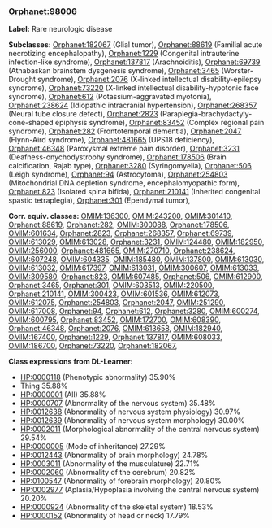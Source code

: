 
### [Orphanet:98006](http://www.orpha.net/ORDO/Orphanet_98006)
**Label:** Rare neurologic disease

**Subclasses:** [Orphanet:182067](http://www.orpha.net/ORDO/Orphanet_182067) (Glial tumor), [Orphanet:88619](http://www.orpha.net/ORDO/Orphanet_88619) (Familial acute necrotizing encephalopathy), [Orphanet:1229](http://www.orpha.net/ORDO/Orphanet_1229) (Congenital intrauterine infection-like syndrome), [Orphanet:137817](http://www.orpha.net/ORDO/Orphanet_137817) (Arachnoiditis), [Orphanet:69739](http://www.orpha.net/ORDO/Orphanet_69739) (Athabaskan brainstem dysgenesis syndrome), [Orphanet:3465](http://www.orpha.net/ORDO/Orphanet_3465) (Worster-Drought syndrome), [Orphanet:2076](http://www.orpha.net/ORDO/Orphanet_2076) (X-linked intellectual disability-epilepsy syndrome), [Orphanet:73220](http://www.orpha.net/ORDO/Orphanet_73220) (X-linked intellectual disability-hypotonic face syndrome), [Orphanet:612](http://www.orpha.net/ORDO/Orphanet_612) (Potassium-aggravated myotonia), [Orphanet:238624](http://www.orpha.net/ORDO/Orphanet_238624) (Idiopathic intracranial hypertension), [Orphanet:268357](http://www.orpha.net/ORDO/Orphanet_268357) (Neural tube closure defect), [Orphanet:2823](http://www.orpha.net/ORDO/Orphanet_2823) (Paraplegia-brachydactyly-cone-shaped epiphysis syndrome), [Orphanet:83452](http://www.orpha.net/ORDO/Orphanet_83452) (Complex regional pain syndrome), [Orphanet:282](http://www.orpha.net/ORDO/Orphanet_282) (Frontotemporal dementia), [Orphanet:2047](http://www.orpha.net/ORDO/Orphanet_2047) (Flynn-Aird syndrome), [Orphanet:481665](http://www.orpha.net/ORDO/Orphanet_481665) (UPS18 deficiency), [Orphanet:46348](http://www.orpha.net/ORDO/Orphanet_46348) (Paroxysmal extreme pain disorder), [Orphanet:3231](http://www.orpha.net/ORDO/Orphanet_3231) (Deafness-onychodystrophy syndrome), [Orphanet:178506](http://www.orpha.net/ORDO/Orphanet_178506) (Brain calcification, Rajab type), [Orphanet:3280](http://www.orpha.net/ORDO/Orphanet_3280) (Syringomyelia), [Orphanet:506](http://www.orpha.net/ORDO/Orphanet_506) (Leigh syndrome), [Orphanet:94](http://www.orpha.net/ORDO/Orphanet_94) (Astrocytoma), [Orphanet:254803](http://www.orpha.net/ORDO/Orphanet_254803) (Mitochondrial DNA depletion syndrome, encephalomyopathic form), [Orphanet:823](http://www.orpha.net/ORDO/Orphanet_823) (Isolated spina bifida), [Orphanet:210141](http://www.orpha.net/ORDO/Orphanet_210141) (Inherited congenital spastic tetraplegia), [Orphanet:301](http://www.orpha.net/ORDO/Orphanet_301) (Ependymal tumor), 

**Corr. equiv. classes:** [OMIM:136300](http://purl.obolibrary.org/obo/OMIM_136300), [OMIM:243200](http://purl.obolibrary.org/obo/OMIM_243200), [OMIM:301410](http://purl.obolibrary.org/obo/OMIM_301410), [Orphanet:88619](http://www.orpha.net/ORDO/Orphanet_88619), [Orphanet:282](http://www.orpha.net/ORDO/Orphanet_282), [OMIM:300088](http://purl.obolibrary.org/obo/OMIM_300088), [Orphanet:178506](http://www.orpha.net/ORDO/Orphanet_178506), [OMIM:601634](http://purl.obolibrary.org/obo/OMIM_601634), [Orphanet:2823](http://www.orpha.net/ORDO/Orphanet_2823), [Orphanet:268357](http://www.orpha.net/ORDO/Orphanet_268357), [Orphanet:69739](http://www.orpha.net/ORDO/Orphanet_69739), [OMIM:613029](http://purl.obolibrary.org/obo/OMIM_613029), [OMIM:613028](http://purl.obolibrary.org/obo/OMIM_613028), [Orphanet:3231](http://www.orpha.net/ORDO/Orphanet_3231), [OMIM:124480](http://purl.obolibrary.org/obo/OMIM_124480), [OMIM:182950](http://purl.obolibrary.org/obo/OMIM_182950), [OMIM:256000](http://purl.obolibrary.org/obo/OMIM_256000), [Orphanet:481665](http://www.orpha.net/ORDO/Orphanet_481665), [OMIM:270710](http://purl.obolibrary.org/obo/OMIM_270710), [Orphanet:238624](http://www.orpha.net/ORDO/Orphanet_238624), [OMIM:607248](http://purl.obolibrary.org/obo/OMIM_607248), [OMIM:604335](http://purl.obolibrary.org/obo/OMIM_604335), [OMIM:185480](http://purl.obolibrary.org/obo/OMIM_185480), [OMIM:137800](http://purl.obolibrary.org/obo/OMIM_137800), [OMIM:613030](http://purl.obolibrary.org/obo/OMIM_613030), [OMIM:613032](http://purl.obolibrary.org/obo/OMIM_613032), [OMIM:617397](http://purl.obolibrary.org/obo/OMIM_617397), [OMIM:613031](http://purl.obolibrary.org/obo/OMIM_613031), [OMIM:300607](http://purl.obolibrary.org/obo/OMIM_300607), [OMIM:613033](http://purl.obolibrary.org/obo/OMIM_613033), [OMIM:309580](http://purl.obolibrary.org/obo/OMIM_309580), [Orphanet:823](http://www.orpha.net/ORDO/Orphanet_823), [OMIM:607485](http://purl.obolibrary.org/obo/OMIM_607485), [Orphanet:506](http://www.orpha.net/ORDO/Orphanet_506), [OMIM:612900](http://purl.obolibrary.org/obo/OMIM_612900), [Orphanet:3465](http://www.orpha.net/ORDO/Orphanet_3465), [Orphanet:301](http://www.orpha.net/ORDO/Orphanet_301), [OMIM:603513](http://purl.obolibrary.org/obo/OMIM_603513), [OMIM:220500](http://purl.obolibrary.org/obo/OMIM_220500), [Orphanet:210141](http://www.orpha.net/ORDO/Orphanet_210141), [OMIM:300423](http://purl.obolibrary.org/obo/OMIM_300423), [OMIM:601536](http://purl.obolibrary.org/obo/OMIM_601536), [OMIM:612073](http://purl.obolibrary.org/obo/OMIM_612073), [OMIM:612075](http://purl.obolibrary.org/obo/OMIM_612075), [Orphanet:254803](http://www.orpha.net/ORDO/Orphanet_254803), [Orphanet:2047](http://www.orpha.net/ORDO/Orphanet_2047), [OMIM:251290](http://purl.obolibrary.org/obo/OMIM_251290), [OMIM:617008](http://purl.obolibrary.org/obo/OMIM_617008), [Orphanet:94](http://www.orpha.net/ORDO/Orphanet_94), [Orphanet:612](http://www.orpha.net/ORDO/Orphanet_612), [Orphanet:3280](http://www.orpha.net/ORDO/Orphanet_3280), [OMIM:600274](http://purl.obolibrary.org/obo/OMIM_600274), [OMIM:600795](http://purl.obolibrary.org/obo/OMIM_600795), [Orphanet:83452](http://www.orpha.net/ORDO/Orphanet_83452), [OMIM:172700](http://purl.obolibrary.org/obo/OMIM_172700), [OMIM:608390](http://purl.obolibrary.org/obo/OMIM_608390), [Orphanet:46348](http://www.orpha.net/ORDO/Orphanet_46348), [Orphanet:2076](http://www.orpha.net/ORDO/Orphanet_2076), [OMIM:613658](http://purl.obolibrary.org/obo/OMIM_613658), [OMIM:182940](http://purl.obolibrary.org/obo/OMIM_182940), [OMIM:167400](http://purl.obolibrary.org/obo/OMIM_167400), [Orphanet:1229](http://www.orpha.net/ORDO/Orphanet_1229), [Orphanet:137817](http://www.orpha.net/ORDO/Orphanet_137817), [OMIM:608033](http://purl.obolibrary.org/obo/OMIM_608033), [OMIM:186700](http://purl.obolibrary.org/obo/OMIM_186700), [Orphanet:73220](http://www.orpha.net/ORDO/Orphanet_73220), [Orphanet:182067](http://www.orpha.net/ORDO/Orphanet_182067), 

**Class expressions from DL-Learner:**

- [HP:0000118](http://purl.obolibrary.org/obo/HP_0000118) (Phenotypic abnormality) 35.90%
- Thing 35.88%
- [HP:0000001](http://purl.obolibrary.org/obo/HP_0000001) (All) 35.88%
- [HP:0000707](http://purl.obolibrary.org/obo/HP_0000707) (Abnormality of the nervous system) 35.48%
- [HP:0012638](http://purl.obolibrary.org/obo/HP_0012638) (Abnormality of nervous system physiology) 30.97%
- [HP:0012639](http://purl.obolibrary.org/obo/HP_0012639) (Abnormality of nervous system morphology) 30.00%
- [HP:0002011](http://purl.obolibrary.org/obo/HP_0002011) (Morphological abnormality of the central nervous system) 29.54%
- [HP:0000005](http://purl.obolibrary.org/obo/HP_0000005) (Mode of inheritance) 27.29%
- [HP:0012443](http://purl.obolibrary.org/obo/HP_0012443) (Abnormality of brain morphology) 24.78%
- [HP:0003011](http://purl.obolibrary.org/obo/HP_0003011) (Abnormality of the musculature) 22.71%
- [HP:0002060](http://purl.obolibrary.org/obo/HP_0002060) (Abnormality of the cerebrum) 20.82%
- [HP:0100547](http://purl.obolibrary.org/obo/HP_0100547) (Abnormality of forebrain morphology) 20.80%
- [HP:0002977](http://purl.obolibrary.org/obo/HP_0002977) (Aplasia/Hypoplasia involving the central nervous system) 20.20%
- [HP:0000924](http://purl.obolibrary.org/obo/HP_0000924) (Abnormality of the skeletal system) 18.53%
- [HP:0000152](http://purl.obolibrary.org/obo/HP_0000152) (Abnormality of head or neck) 17.79%


